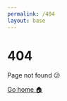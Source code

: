 ```yaml
---
permalink: /404
layout: base
---
```


<div class="_404">

# 404

Page not found 😕

[Go home 🏠](/)

</div>